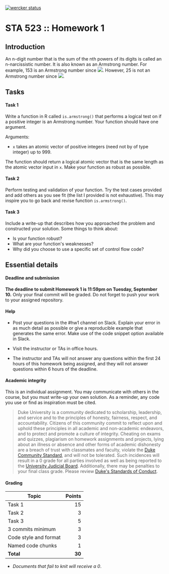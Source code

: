 [![wercker status](https://app.wercker.com/status/2103a52fb7d80f749ea3ff1d8459812e/s/master "wercker status")](https://app.wercker.com/project/byKey/2103a52fb7d80f749ea3ff1d8459812e)

# STA 523 :: Homework 1

## Introduction

An n-digit number that is the sum of the nth powers of its digits is called an n-narcissistic number. It is also known as an Armstrong number. For example,
153 is an Armstrong number since ![](https://latex.codecogs.com/gif.latex?1^3&space;&plus;&space;5^3&space;&plus;&space;3^3&space;=&space;153).
However, 25 is not an Armstrong number since ![](https://latex.codecogs.com/gif.latex?2^2&space;&plus;&space;5^2&space;\neq&space;25).

## Tasks

#### Task 1

Write a function in R called `is.armstrong()` that performs a logical test
on if a positive integer is an Armstrong number. Your function should have
one argument.

Arguments:
	
- `x` takes an atomic vector of positive integers 
	(need not by of type integer) up to 999.

The function should return a logical atomic vector that is the same length as 
the atomic vector input in `x`. Make your function as robust as possible.

#### Task 2

Perform testing and validation of your function. Try the test cases provided
and add others as you see fit (the list I provided is not exhaustive). This
may inspire you to go back and revise function `is.armstrong()`.

#### Task 3

Include a write-up that describes how you approached the problem and 
constructed your solution. Some things to think about:

- Is your function robust?
- What are your function's weaknesses?
- Why did you choose to use a specific set of control flow code?

## Essential details

#### Deadline and submission

**The deadline to submit Homework 1 is 11:59pm on Tuesday, September 10.** Only
your final commit will be graded. Do not forget to push your work to your
assigned repository.

#### Help

- Post your questions in the #hw1 channel on Slack. Explain your error in as
  much detail as possible or give a reproducible example that generates the
  same error. Make use of the code snippet option available in Slack.

- Visit the instructor or TAs in office hours.

- The instructor and TAs will not answer any questions within the first 24
  hours of this homework being assigned, and they will not answer questions
  within 6 hours of the deadline.

#### Academic integrity

This is an individual assignment. You may communicate with others in the
course, but you must write-up your own solution. As a reminder, any
code you use or find as inspiration must be cited.

>Duke University is a community dedicated to scholarship, leadership, and 
service and to the principles of honesty, fairness, respect, and accountability.
Citizens of this community commit to reflect upon and uphold these principles 
in all academic and non-academic endeavors, and to protect and promote a culture
of integrity. Cheating on exams and quizzes, plagiarism on homework assignments 
and projects, lying about an illness or absence and other forms of academic 
dishonesty are a breach of trust with classmates and faculty, violate the [Duke 
Community Standard](https://gradschool.duke.edu/academics/academic-policies-and-forms/standards-conduct/duke-community-standard),
and will not be tolerated. Such incidences will result in a 
0 grade for all parties involved as well as being reported to the [University 
Judicial Board](https://gradschool.duke.edu/academics/academic-policies-and-forms/standards-conduct/judicial-code-and-procedures). Additionally, there may be penalties to your final class grade. 
Please review [Duke's Standards of Conduct](https://gradschool.duke.edu/academics/academic-policies-and-forms/standards-conduct).

#### Grading

**Topic**|**Points**
---------|----------:|
Task 1 | 15
Task 2 |  3
Task 3 |  5
3 commits minimum | 3
Code style and format | 3
Named code chunks | 1
**Total**|**30**

- *Documents that fail to knit will receive a 0*.